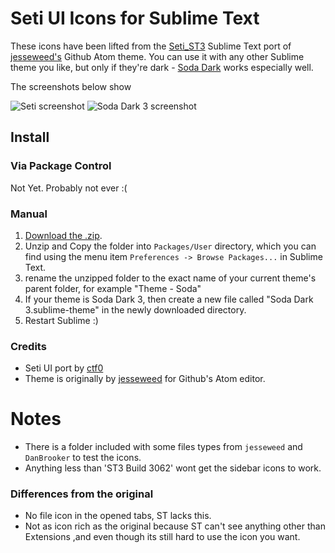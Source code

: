 # Seti UI Icons for Sublime Text

These icons have been lifted from the [Seti_ST3](https://github.com/ctf0/Seti_ST3) Sublime Text port of [jesseweed's](https://github.com/jesseweed/seti-ui) Github Atom theme. You can use it with any other Sublime theme you like, but only if they're dark - [Soda Dark](https://github.com/buymeasoda/soda-theme/) works especially well.

The screenshots below show

![Seti screenshot](screenshot-1.jpg)
![Soda Dark 3 screenshot](screenshot-3.png)


## Install

### Via Package Control

Not Yet. Probably not ever :(

### Manual

1. [Download the .zip](https://github.com/mrmartineau/SetiUI-Icons-Sublime/archive/master.zip).
2. Unzip and Copy the folder into `Packages/User` directory, which you can find using the menu item `Preferences -> Browse Packages...` in Sublime Text.
3. rename the unzipped folder to the exact name of your current theme's parent folder, for example "Theme - Soda"
4. If your theme is Soda Dark 3, then create a new file called "Soda Dark 3.sublime-theme" in the newly downloaded directory.
5. Restart Sublime :)

### Credits
- Seti UI port by [ctf0](https://github.com/ctf0/Seti_ST3)
- Theme is originally by [jesseweed](https://github.com/jesseweed/seti-ui) for Github's Atom editor.

# Notes
- There is a folder included with some files types from `jesseweed` and `DanBrooker` to test the icons.
- Anything less than 'ST3 Build 3062' wont get the sidebar icons to work.

### Differences from the original

- No file icon in the opened tabs, ST lacks this.
- Not as icon rich as the original because ST can't see anything other than Extensions ,and even though its still hard to use the icon you want.

